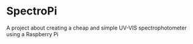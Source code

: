 # SpectroPi
A project about creating a cheap and simple UV-VIS spectrophotometer using a Raspberry Pi
